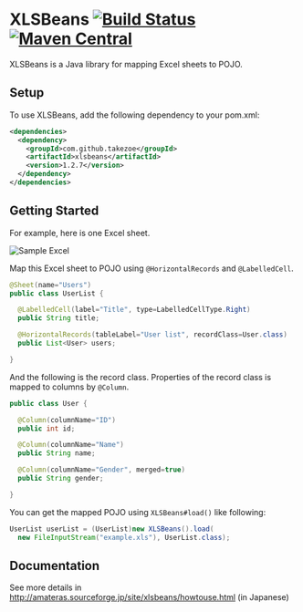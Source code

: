 XLSBeans [![Build Status](https://travis-ci.org/takezoe/xlsbeans.svg?branch=master)](https://travis-ci.org/takezoe/xlsbeans) [![Maven Central](https://maven-badges.herokuapp.com/maven-central/com.github.takezoe/xlsbeans/badge.svg)](https://maven-badges.herokuapp.com/maven-central/com.github.takezoe/xlsbeans)
========

XLSBeans is a Java library for mapping Excel sheets to POJO.


## Setup

To use XLSBeans, add the following dependency to your pom.xml:

```xml
<dependencies>
  <dependency>
    <groupId>com.github.takezoe</groupId>
    <artifactId>xlsbeans</artifactId>
    <version>1.2.7</version>
  </dependency>
</dependencies>
```

## Getting Started

For example, here is one Excel sheet.

![Sample Excel](excel.png)

Map this Excel sheet to POJO using ```@HorizontalRecords``` and ```@LabelledCell```.

```java
@Sheet(name="Users")
public class UserList {

  @LabelledCell(label="Title", type=LabelledCellType.Right)
  public String title;

  @HorizontalRecords(tableLabel="User list", recordClass=User.class)
  public List<User> users;

}
```

And the following is the record class. Properties of the record class is mapped to columns by ```@Column```.

```java
public class User {

  @Column(columnName="ID")
  public int id;

  @Column(columnName="Name")
  public String name;

  @Column(columnName="Gender", merged=true)
  public String gender;

}
```

You can get the mapped POJO using ```XLSBeans#load()``` like following:

```java
UserList userList = (UserList)new XLSBeans().load(
  new FileInputStream("example.xls"), UserList.class);
```

## Documentation

See more details in http://amateras.sourceforge.jp/site/xlsbeans/howtouse.html (in Japanese)

